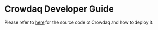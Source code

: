 # Crowdaq Developer Guide

Please refer to [here](https://github.com/Crowdaq/crowdaq) for the source code of Crowdaq and how to deploy it.